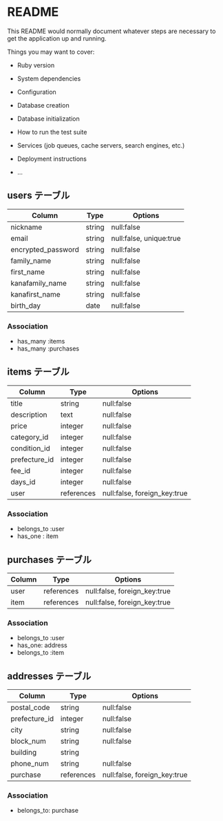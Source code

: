 # README

This README would normally document whatever steps are necessary to get the
application up and running.

Things you may want to cover:

* Ruby version

* System dependencies

* Configuration

* Database creation

* Database initialization

* How to run the test suite

* Services (job queues, cache servers, search engines, etc.)

* Deployment instructions

* ...

## users テーブル

|Column            |Type   |Options                |
|------------------|-------|-----------------------|
|nickname          |string |null:false             |
|email             |string |null:false, unique:true|
|encrypted_password|string |null:false             |
|family_name       |string |null:false             |
|first_name        |string |null:false             |
|kanafamily_name   |string |null:false             |
|kanafirst_name    |string |null:false             |
|birth_day         |date   |null:false             |

### Association
 - has_many :items
 - has_many :purchases

 ## items テーブル

|Column       |Type      |Options                     |
|-------------|----------|----------------------------|
|title        |string    |null:false                  |
|description  |text      |null:false                  |
|price        |integer   |null:false                  |
|category_id  |integer   |null:false                  |
|condition_id |integer   |null:false                  |
|prefecture_id|integer   |null:false                  |
|fee_id       |integer   |null:false                  |
|days_id      |integer   |null:false                  |
|user         |references|null:false, foreign_key:true|


### Association
 - belongs_to :user
 - has_one : item

  ## purchases テーブル

|Column|Type      |Options                     |
|------|----------|----------------------------|
|user  |references|null:false, foreign_key:true|
|item  |references|null:false, foreign_key:true|

### Association
 - belongs_to :user
 - has_one: address
 - belongs_to :item

  ## addresses テーブル

|Column       |Type      |Options                     |
|-------------|----------|----------------------------|
|postal_code  |string    |null:false                  |
|prefecture_id|integer   |null:false                  |
|city         |string    |null:false                  |
|block_num    |string    |null:false                  |
|building     |string    |                            |
|phone_num    |string    |null:false                  |
|purchase     |references|null:false, foreign_key:true|

### Association
 - belongs_to: purchase